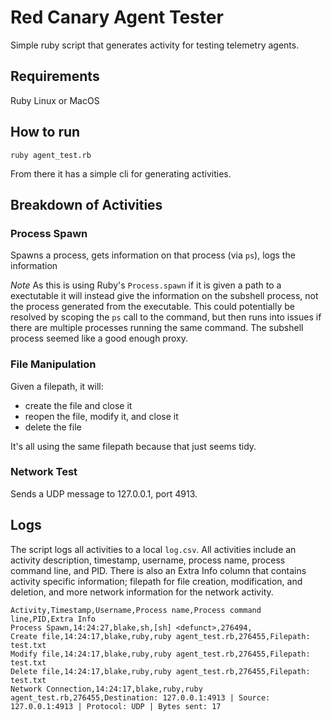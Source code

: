 # Red Canary Agent Tester

Simple ruby script that generates activity for testing telemetry agents.

## Requirements

Ruby
Linux or MacOS

## How to run

`ruby agent_test.rb`

From there it has a simple cli for generating activities.

## Breakdown of Activities

### Process Spawn

Spawns a process, gets information on that process (via `ps`), logs the information

*Note* As this is using Ruby's `Process.spawn` if it is given a path to a exectutable it will instead give
the information on the subshell process, not the process generated from the executable. This could potentially
be resolved by scoping the `ps` call to the command, but then runs into issues if there are multiple processes
running the same command. The subshell process seemed like a good enough proxy.

### File Manipulation

Given a filepath, it will:

- create the file and close it
- reopen the file, modify it, and close it
- delete the file

It's all using the same filepath because that just seems tidy.

### Network Test

Sends a UDP message to 127.0.0.1, port 4913.

## Logs

The script logs all activities to a local `log.csv`. All activities include an activity description, timestamp,
username, process name, process command line, and PID. There is also an Extra Info column that contains
activity specific information; filepath for file creation, modification, and deletion, and more network information
for the network activity.

```csv
Activity,Timestamp,Username,Process name,Process command line,PID,Extra Info
Process Spawn,14:24:27,blake,sh,[sh] <defunct>,276494,
Create file,14:24:17,blake,ruby,ruby agent_test.rb,276455,Filepath: test.txt
Modify file,14:24:17,blake,ruby,ruby agent_test.rb,276455,Filepath: test.txt
Delete file,14:24:17,blake,ruby,ruby agent_test.rb,276455,Filepath: test.txt
Network Connection,14:24:17,blake,ruby,ruby agent_test.rb,276455,Destination: 127.0.0.1:4913 | Source: 127.0.0.1:4913 | Protocol: UDP | Bytes sent: 17
```
